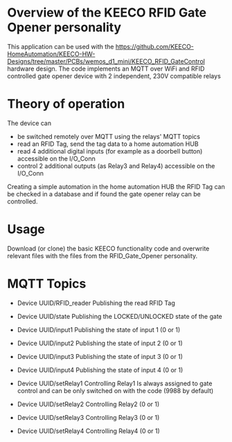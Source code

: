 # Overview of the KEECO RFID Gate Opener personality
This application can be used with the https://github.com/KEECO-HomeAutomation/KEECO-HW-Designs/tree/master/PCBs/wemos_d1_mini/KEECO_RFID_GateControl hardware design.
The code implements an MQTT over WiFi and RFID controlled gate opener device with 2 independent, 230V compatible relays

# Theory of operation
The device can
 - be switched remotely over MQTT using the relays' MQTT topics
 - read an RFID Tag, send the tag data to a home automation HUB
 - read 4 additional digital inputs (for example as a doorbell button) accessible on the I/O_Conn
 - control 2 additional outputs (as Relay3 and Relay4) accessible on the I/O_Conn
 
 Creating a simple automation in the home automation HUB the RFID Tag can be checked in a database and if found the gate opener relay can be controlled.
 
 # Usage
 Download (or clone) the basic KEECO functionality code and overwrite relevant files with the files from the RFID_Gate_Opener personality.
 
 # MQTT Topics
  - Device UUID/RFID_reader        Publishing the read RFID Tag
  - Device UUID/state              Publishing the LOCKED/UNLOCKED state of the gate
  - Device UUID/input1             Publishing the state of input 1 (0 or 1)
  - Device UUID/input2             Publishing the state of input 2 (0 or 1)
  - Device UUID/input3             Publishing the state of input 3 (0 or 1)
  - Device UUID/input4             Publishing the state of input 4 (0 or 1)

  - Device UUID/setRelay1          Controlling Relay1  Is always assigned to gate control and can be only switched on with the code (9988 by default)
  - Device UUID/setRelay2          Controlling Relay2  (0 or 1)
  - Device UUID/setRelay3          Controlling Relay3  (0 or 1)
  - Device UUID/setRelay4          Controlling Relay4  (0 or 1)
